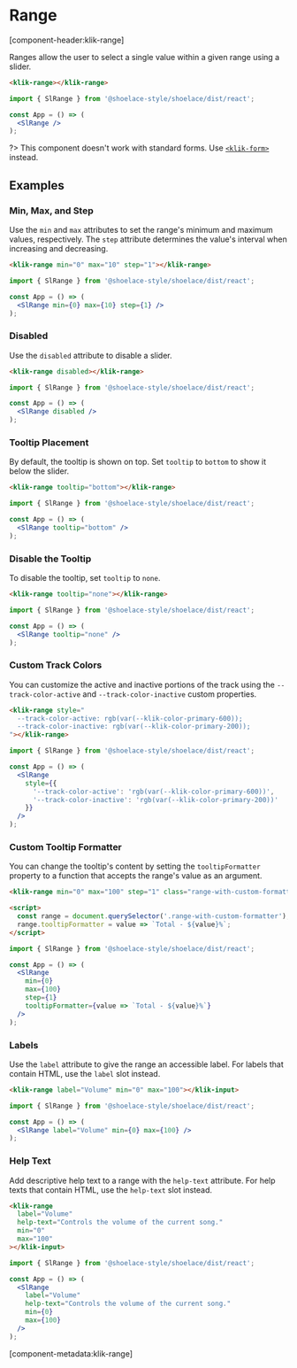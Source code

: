 # Range

[component-header:klik-range]

Ranges allow the user to select a single value within a given range using a slider.

```html preview
<klik-range></klik-range>
```

```jsx react
import { SlRange } from '@shoelace-style/shoelace/dist/react';

const App = () => (
  <SlRange />
);
```

?> This component doesn't work with standard forms. Use [`<klik-form>`](/components/form) instead.

## Examples

### Min, Max, and Step

Use the `min` and `max` attributes to set the range's minimum and maximum values, respectively. The `step` attribute determines the value's interval when increasing and decreasing.

```html preview
<klik-range min="0" max="10" step="1"></klik-range>
```

```jsx react
import { SlRange } from '@shoelace-style/shoelace/dist/react';

const App = () => (
  <SlRange min={0} max={10} step={1} />
);
```

### Disabled

Use the `disabled` attribute to disable a slider.

```html preview
<klik-range disabled></klik-range>
```


```jsx react
import { SlRange } from '@shoelace-style/shoelace/dist/react';

const App = () => (
  <SlRange disabled />
);
```

### Tooltip Placement

By default, the tooltip is shown on top. Set `tooltip` to `bottom` to show it below the slider.

```html preview
<klik-range tooltip="bottom"></klik-range>
```

```jsx react
import { SlRange } from '@shoelace-style/shoelace/dist/react';

const App = () => (
  <SlRange tooltip="bottom" />
);
```

### Disable the Tooltip

To disable the tooltip, set `tooltip` to `none`.

```html preview
<klik-range tooltip="none"></klik-range>
```

```jsx react
import { SlRange } from '@shoelace-style/shoelace/dist/react';

const App = () => (
  <SlRange tooltip="none" />
);
```

### Custom Track Colors

You can customize the active and inactive portions of the track using the `--track-color-active` and `--track-color-inactive` custom properties.

```html preview
<klik-range style="
  --track-color-active: rgb(var(--klik-color-primary-600));
  --track-color-inactive: rgb(var(--klik-color-primary-200));
"></klik-range>
```

```jsx react
import { SlRange } from '@shoelace-style/shoelace/dist/react';

const App = () => (
  <SlRange 
    style={{
      '--track-color-active': 'rgb(var(--klik-color-primary-600))',
      '--track-color-inactive': 'rgb(var(--klik-color-primary-200))'
    }}
  />
);
```

### Custom Tooltip Formatter

You can change the tooltip's content by setting the `tooltipFormatter` property to a function that accepts the range's value as an argument.

```html preview
<klik-range min="0" max="100" step="1" class="range-with-custom-formatter"></klik-range>

<script>
  const range = document.querySelector('.range-with-custom-formatter');
  range.tooltipFormatter = value => `Total - ${value}%`;
</script>
```

```jsx react
import { SlRange } from '@shoelace-style/shoelace/dist/react';

const App = () => (
  <SlRange 
    min={0}
    max={100}
    step={1}
    tooltipFormatter={value => `Total - ${value}%`}
  />
);
```

### Labels

Use the `label` attribute to give the range an accessible label. For labels that contain HTML, use the `label` slot instead.

```html preview
<klik-range label="Volume" min="0" max="100"></klik-input>
```

```jsx react
import { SlRange } from '@shoelace-style/shoelace/dist/react';

const App = () => (
  <SlRange label="Volume" min={0} max={100} />
);
```

### Help Text

Add descriptive help text to a range with the `help-text` attribute. For help texts that contain HTML, use the `help-text` slot instead.

```html preview
<klik-range 
  label="Volume" 
  help-text="Controls the volume of the current song."
  min="0"
  max="100"
></klik-input>
```

```jsx react
import { SlRange } from '@shoelace-style/shoelace/dist/react';

const App = () => (
  <SlRange 
    label="Volume" 
    help-text="Controls the volume of the current song."
    min={0}
    max={100}
  />
);
```

[component-metadata:klik-range]
